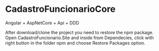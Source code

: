 # CadastroFuncionarioCore
Angular + AspNetCore + Api + DDD

After download/clone the project you need to restore the npm package.
Open CadastroFuncionario.Site and inside from Dependecies, click with right button in the folder npm and choose Restore Packages option.
